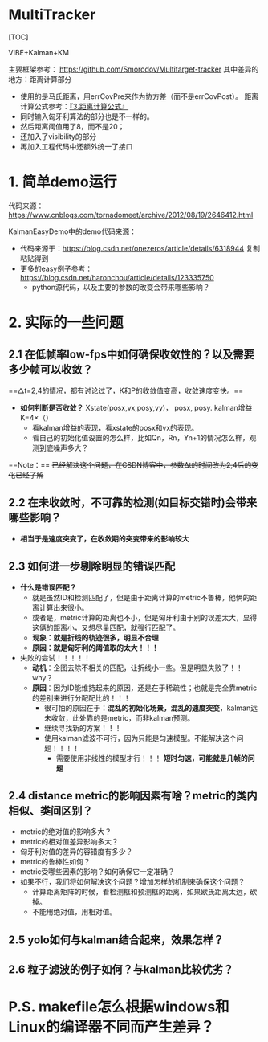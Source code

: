 # MultiTracker
[TOC]

VIBE+Kalman+KM

主要框架参考： https://github.com/Smorodov/Multitarget-tracker
其中差异的地方：距离计算部分

- 使用的是马氏距离，用errCovPre来作为协方差（而不是errCovPost）。
  距离计算公式参考：[『3.距离计算公式』](https://blog.csdn.net/haronchou/article/details/112649684)
- 同时输入匈牙利算法的部分也是不一样的。
- 然后距离阈值用了8，而不是20；
- 还加入了visibility的部分
- 再加入工程代码中还额外统一了接口

# 1. 简单demo运行

代码来源：https://www.cnblogs.com/tornadomeet/archive/2012/08/19/2646412.html

KalmanEasyDemo中的demo代码来源：

- 代码来源于：https://blog.csdn.net/onezeros/article/details/6318944 复制粘贴得到
- 更多的easy例子参考：https://blog.csdn.net/haronchou/article/details/123335750
  - python源代码，以及主要的参数的改变会带来哪些影响？

# 2. 实际的一些问题

## 2.1 在低帧率low-fps中如何确保收敛性的？以及需要多少帧可以收敛？

==△t=2,4的情况，都有讨论过了，K和P的收敛值变高，收敛速度变快。==

- **如何判断是否收敛？** Xstate(posx,vx,posy,vy)， posx, posy.  kalman增益K=4×（）
  - 看kalman增益的表现，看xstate的posx和vx的表现。
  - 看自己的初始化值设置的怎么样，比如Qn，Rn，Yn+1的情况怎么样，观测到底噪声多大？

==Note：== ~~已经解决这个问题，在CSDN博客中，参数Δt的时间改为2,4后的变化已经了解~~

## 2.2 在未收敛时，不可靠的检测(如目标交错时)会带来哪些影响？

- **相当于是速度突变了，在收敛期的突变带来的影响较大**

## 2.3 如何进一步剔除明显的错误匹配

- **什么是错误匹配？**
  - 就是虽然ID和检测匹配了，但是由于距离计算的metric不鲁棒，他俩的距离计算出来很小。
  - 或者是，metric计算的距离也不小，但是匈牙利由于别的误差太大，显得这俩的距离小，又想尽量匹配，就强行匹配了。
  - **现象：就是折线的轨迹很多，明显不合理**
  - **原因：就是匈牙利的阈值取的太大！！！**
- 失败的尝试！！！！！
  - **动机**：企图去除不相关的匹配，让折线小一些。但是明显失败了！！ why？
  - **原因**：因为ID能维持起来的原因，还是在于稀疏性；也就是完全靠metric的差别来进行分配配比的！！！
    - 很可怕的原因在于：**混乱的初始化场景，混乱的速度突变**，kalman远未收敛，此处靠的是metric，而非kalman预测。
    - 继续寻找新的方案！！！
    - 使用kalman滤波不可行，因为只能是匀速模型。不能解决这个问题！！！！
      - 需要使用非线性的模型才行！！！ **短时匀速，可能就是几帧的问题**

## 2.4 distance metric的影响因素有啥？metric的类内相似、类间区别？

- metric的绝对值的影响多大？
- metric的相对值差异影响多大？
- 匈牙利对值的差异的容错度有多少？
- metric的鲁棒性如何？
- metric受哪些因素的影响？如何确保它一定准确？
- 如果不行，我们将如何解决这个问题？增加怎样的机制来确保这个问题？
  - 计算距离矩阵的时候，看检测框和预测框的距离，如果欧氏距离太远，砍掉。
  - 不能用绝对值，用相对值。

## 2.5 yolo如何与kalman结合起来，效果怎样？

## 2.6 粒子滤波的例子如何？与kalman比较优劣？





# P.S. makefile怎么根据windows和Linux的编译器不同而产生差异？